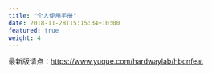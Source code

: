 ```yaml
---
title: "个人使用手册"
date: 2018-11-28T15:15:34+10:00
featured: true
weight: 4
---
```


最新版请点：https://www.yuque.com/hardwaylab/hbcnfeat